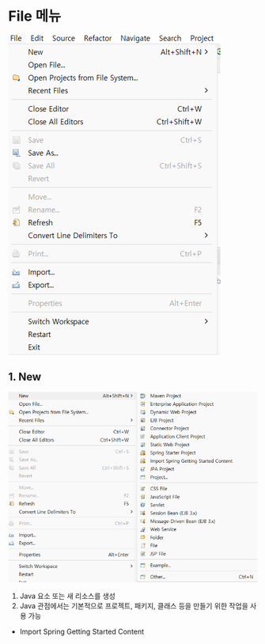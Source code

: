 # File 메뉴 

![alt text](image-2.png)

## 1. New 
![alt text](image-4.png)

1. Java 요소 또는 새 리소스를 생성 
2. Java 관점에서는 기본적으로 프로젝트, 패키지, 클래스 등을 만들기 위한 작업을 사용 가능 



- Import Spring Getting Started Content
